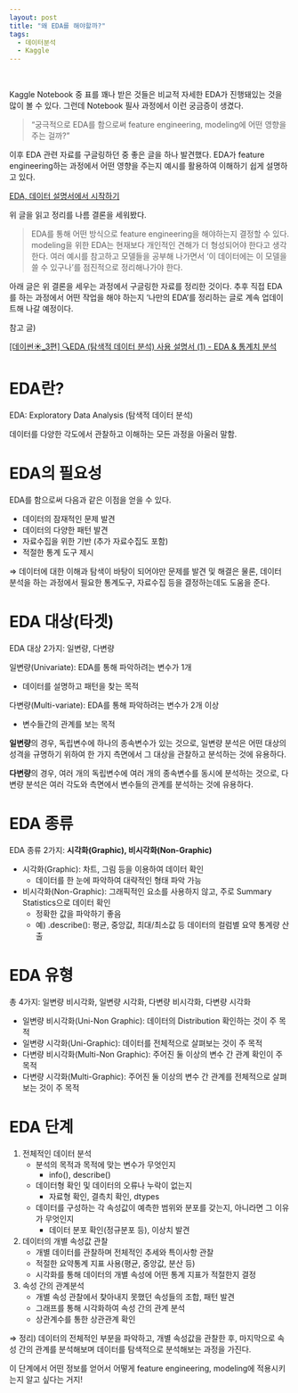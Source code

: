 ```yaml
---
layout: post
title: "왜 EDA를 해야할까?"
tags:
  - 데이터분석
  - Kaggle
---
```


<br>

Kaggle Notebook 중 표를 꽤나 받은 것들은 비교적 자세한 EDA가 진행돼있는 것을 많이 볼 수 있다. 그런데 Notebook 필사 과정에서 이런 궁금증이 생겼다. 

> “궁극적으로 EDA를 함으로써 feature engineering, modeling에 어떤 영향을 주는 걸까?”
> 

이후 EDA 관련 자료를 구글링하던 중 좋은 글을 하나 발견했다. EDA가 feature engineering하는 과정에서 어떤 영향을 주는지 예시를 활용하여 이해하기 쉽게 설명하고 있다. 

[EDA, 데이터 설명서에서 시작하기](https://medium.com/mighty-data-science-bootcamp/eda-데이터-설명서에서-시작하기-230060b9fc17)

위 글을 읽고 정리를 나름 결론을 세워봤다.

> EDA를 통해 어떤 방식으로 feature engineering을 해야하는지 결정할 수 있다. modeling을 위한 EDA는 현재보다 개인적인 견해가 더 형성되어야 한다고 생각한다. 여러 예시를 참고하고 모델들을 공부해 나가면서 ‘이 데이터에는 이 모델을 쓸 수 있구나’를 점진적으로 정리해나가야 한다.
> 

아래 글은 위 결론을 세우는 과정에서 구글링한 자료를 정리한 것이다. 추후 직접 EDA를 하는 과정에서 어떤 작업을 해야 하는지 ‘나만의 EDA’를 정리하는 글로 계속 업데이트해 나갈 예정이다.

참고 글)

[[데이썬☀️_3편] 🔍EDA (탐색적 데이터 분석) 사용 설명서 (1) - EDA & 통계치 분석](https://dacon.io/codeshare/4899)

# EDA란?

EDA: Exploratory Data Analysis (탐색적 데이터 분석)

데이터를 다양한 각도에서 관찰하고 이해하는 모든 과정을 아울러 말함.

# EDA의 필요성

EDA를 함으로써 다음과 같은 이점을 얻을 수 있다.

- 데이터의 잠재적인 문제 발견
- 데이터의 다양한 패턴 발견
- 자료수집을 위한 기반 (추가 자료수집도 포함)
- 적절한 통계 도구 제시

⇒ 데이터에 대한 이해과 탐색이 바탕이 되어야만 문제를 발견 및 해결은 물론,
데이터 분석을 하는 과정에서 필요한 통계도구, 자료수집 등을 결정하는데도 도움을 준다.

# EDA 대상(타겟)

EDA 대상 2가지: 일변량, 다변량

일변량(Univariate): EDA를 통해 파악하려는 변수가 1개

- 데이터를 설명하고 패턴을 찾는 목적

다변량(Multi-variate): EDA를 통해 파악하려는 변수가 2개 이상

- 변수들간의 관계를 보는 목적

**일변량**의 경우,
독립변수에 하나의 종속변수가 있는 것으로,
일변량 분석은 어떤 대상의 성격을 규명하기 위하여 한 가지 측면에서 그 대상을 관찰하고 분석하는 것에 유용하다.

**다변량**의 경우,
여러 개의 독립변수에 여러 개의 종속변수를 동시에 분석하는 것으로, 
다변량 분석은 여러 각도와 측면에서 변수들의 관계를 분석하는 것에 유용하다.

# EDA 종류

EDA 종류 2가지: **시각화(Graphic), 비시각화(Non-Graphic)**

- 시각화(Graphic): 차트, 그림 등을 이용하여 데이터 확인
    - 데이터를 한 눈에 파악하여 대략적인 형태 파악 가능
- 비시각화(Non-Graphic): 그래픽적인 요소를 사용하지 않고, 주로 Summary Statistics으로 데이터 확인
    - 정확한 값을 파악하기 좋음
    - 예) .describe(): 평균, 중앙값, 최대/최소값 등 데이터의 컬럼별 요약 통계량 산출

# EDA 유형

총 4가지: 일변량 비시각화, 일변량 시각화, 다변량 비시각화, 다변량 시각화

- 일변량 비시각화(Uni-Non Graphic): 데이터의 Distribution 확인하는 것이 주 목적
- 일변량 시각화(Uni-Graphic): 데이터를 전체적으로 살펴보는 것이 주 목적
- 다변량 비시각화(Multi-Non Graphic): 주어진 둘 이상의 변수 간 관계 확인이 주 목적
- 다변량 시각화(Multi-Graphic): 주어진 둘 이상의 변수 간 관계를 전체적으로 살펴보는 것이 주 목적

# EDA 단계

1. 전체적인 데이터 분석
    - 분석의 목적과 목적에 맞는 변수가 무엇인지
        - info(), describe()
    - 데이터형 확인 및 데이터의 오류나 누락이 없는지
        - 자료형 확인, 결측치 확인, dtypes
    - 데이터를 구성하는 각 속성값이 예측한 범위와 분포를 갖는지, 아니라면 그 이유가 무엇인지
        - 데이터 분포 확인(정규분포 등), 이상치 발견
2. 데이터의 개별 속성값 관찰
    - 개별 데이터를 관찰하며 전체적인 추세와 특이사항 관찰
    - 적절한 요약통계 지표 사용(평균, 중앙값, 분산 등)
    - 시각화를 통해 데이터의 개별 속성에 어떤 통계 지표가 적절한지 결정
3. 속성 간의 관계분석
    - 개별 속성 관찰에서 찾아내지 못했던 속성들의 조합, 패턴 발견
    - 그래프를 통해 시각화하여 속성 간의 관계 분석
    - 상관계수를 통한 상관관계 확인

⇒ 정리) 데이터의 전체적인 부분을 파악하고, 개별 속성값을 관찰한 후,
마지막으로 속성 간의 관계를 분석해보며 데이터를 탐색적으로 분석해보는 과정을 가진다.

이 단계에서 어떤 정보를 얻어서 어떻게 feature engineering, modeling에 적용시키는지 알고 싶다는 거지!